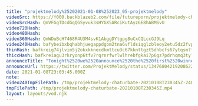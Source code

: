 ```yaml
---
title: "projektmelody%25202021-01-08%252023_05-projektmelody"
videoSrc: https://f000.backblazeb2.com/file/futureporn/projektmelody-chaturbate-2021-01-08.mp4
videoSrcHash: QmVFGgTDcdGqQGSyvuk3sHYGX5ARciKutAyz6E8hABMSvU
video720Hash: 
video480Hash: 
video360Hash: QmWDuBcH7468R4U3M4svK1AbggDYtgpg8uCxCQLccGJ9Lq
video240Hash: bafybeibxbqhabhjuegappdgbm2tna6vfldsiqglzbleoy2etu5dz2fvpei?filename=projektmelody-chaturbate-20210108T230345Z-240p.mp4
thinHash: bafkreig74jlvim5j2okxkknecdkmttcu3c67kknttgzt5dhbcfs67ytqsm?filename=20210108T230345Z_thin.jpg
thiccHash: bafkreiagu3rkryonp6tfv7rqrnrfwrlwlhrebfgkai7p6gz7pdrhqmq3ty?filename=20210108T230345Z_thicc.jpg
announceTitle: "Tonight%2520we%2520announce%2520the%2520first%2520winner%2520of%2520a%2520Tenga%2520spinner%2521%2521%2521%2520Super%2520Hyped%2521%2521%2521"
announceUrl: https://twitter.com/ProjektMelody/status/1347680421920862209
date: 2021-01-08T23:03:45.000Z
note: 
video240TmpFilePath: /tmp/projektmelody-chaturbate-20210108T230345Z-240p.mp4
tmpFilePath: /tmp/projektmelody-chaturbate-20210108T230345Z.mp4
layout: layouts/vod.njk
---
```

